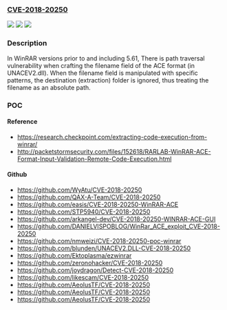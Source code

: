 ### [CVE-2018-20250](https://cve.mitre.org/cgi-bin/cvename.cgi?name=CVE-2018-20250)
![](https://img.shields.io/static/v1?label=Product&message=WinRAR&color=blue)
![](https://img.shields.io/static/v1?label=Version&message=n%2Fa&color=blue)
![](https://img.shields.io/static/v1?label=Vulnerability&message=CWE-36%3A%20Absolute%20Path%20Traversal&color=brighgreen)

### Description

In WinRAR versions prior to and including 5.61, There is path traversal vulnerability when crafting the filename field of the ACE format (in UNACEV2.dll). When the filename field is manipulated with specific patterns, the destination (extraction) folder is ignored, thus treating the filename as an absolute path.

### POC

#### Reference
- https://research.checkpoint.com/extracting-code-execution-from-winrar/
- http://packetstormsecurity.com/files/152618/RARLAB-WinRAR-ACE-Format-Input-Validation-Remote-Code-Execution.html

#### Github
- https://github.com/WyAtu/CVE-2018-20250
- https://github.com/QAX-A-Team/CVE-2018-20250
- https://github.com/easis/CVE-2018-20250-WinRAR-ACE
- https://github.com/STP5940/CVE-2018-20250
- https://github.com/arkangel-dev/CVE-2018-20250-WINRAR-ACE-GUI
- https://github.com/DANIELVISPOBLOG/WinRar_ACE_exploit_CVE-2018-20250
- https://github.com/nmweizi/CVE-2018-20250-poc-winrar
- https://github.com/blunden/UNACEV2.DLL-CVE-2018-20250
- https://github.com/Ektoplasma/ezwinrar
- https://github.com/zeronohacker/CVE-2018-20250
- https://github.com/joydragon/Detect-CVE-2018-20250
- https://github.com/likescam/CVE-2018-20250
- https://github.com/AeolusTF/CVE-2018-20250
- https://github.com/AeolusTF/CVE-2018-20250
- https://github.com/AeolusTF/CVE-2018-20250

